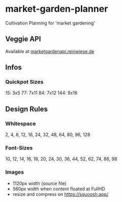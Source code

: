 # market-garden-planner

Cultivation Planning for 'market gardening'

## Veggie API

Available at [marketgardenapi.reinwiese.de](https://marketgardenapi.reinwiese.de/veggies.php)

## Infos

### Quickpot Sizes

15: 3x5
77: 7x11
84: 7x12
144: 9x16

## Design Rules

### Whitespace

2, 4, 8, 12, 16, 24, 32, 48, 64, 80, 96, 128

### Font-Sizes

10, 12, 14, 16, 18, 20, 24, 30, 36, 44, 52, 62, 74, 86, 98

### Images

- 1120px width (source file)
- 560px width when content floated at FullHD
- resize and compress on https://squoosh.app/
